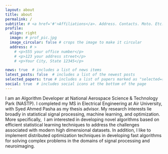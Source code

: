 ```yaml
---
layout: about
title: about
permalink: /
subtitle: # <a href='#'>Affiliations</a>. Address. Contacts. Moto. Etc.
profile:
  align: right
  image: # prof_pic.jpg
  image_circular: false # crops the image to make it circular
  address: # >
    # <p>555 your office number</p>
    # <p>123 your address street</p>
    # <p>Your City, State 12345</p>

news: true  # includes a list of news items
latest_posts: false  # includes a list of the newest posts
selected_papers: true # includes a list of papers marked as "selected={true}"
social: true  # includes social icons at the bottom of the page
---
```

I am an Algorithm Developer at National Aerospace Science & Technology Park (NASTP). I completed my MS in Electrical Engineering at Air University, with Syed Ahmed Pasha as my thesis advisor. My research interests lie broadly in statistical signal processing, machine learning, and optimization. More specifically, 
I am interested in developing novel algorithms based on efficient statistical learning techniques to address the challenges associated with modern high dimensional datasets. In addition, I like to implement distributed optimization techniques in developing fast algorithms for solving complex problems in the domains of signal processing and neuroimaging.

